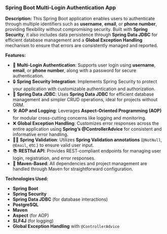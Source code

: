 ### Spring Boot Multi-Login Authentication App

**Description:**
This Spring Boot application enables users to authenticate through multiple identifiers such as **username**, **email**, or **phone number**, providing flexibility without compromising security. Built with **Spring Security**, it also includes data persistence through **Spring Data JDBC** for efficient database management and a **Global Exception Handling** mechanism to ensure that errors are consistently managed and reported.

**Features:**
- 🌟 **Multi-Login Authentication**: Supports user login using **username**, **email**, or **phone number**, along with a password for secure authentication.
- 🔒 **Spring Security Integration**: Implements Spring Security to protect your application with customizable authentication and authorization.
- 🧰 **Spring Data JDBC**: Uses **Spring Data JDBC** for efficient database management and simpler CRUD operations, ideal for projects without ORM.
- 🛠 **AOP and Logging**: Leverages **Aspect-Oriented Programming (AOP)** for modular cross-cutting concerns like logging and monitoring.
- ❌ **Global Exception Handling**: Customizes error responses across the entire application using **Spring’s @ControllerAdvice** for consistent and informative error handling.
- 🧑‍🏫 **Spring Validation**: Utilizes **Spring Validation annotations** (`@NotNull`, `@Email`, etc.) to ensure valid user input.
- 📚 **RESTful API**: Provides REST-compliant endpoints for managing user login, registration, and error responses.
- 🔧 **Maven-Based**: All dependencies and project management are handled through Maven for straightforward configuration.

**Technologies Used:**
- **Spring Boot**
- **Spring Security**
- **Spring Data JDBC** (for database interactions)
- **PostgreSQL**
- **Maven**
- **Aspect** (for AOP)
- **SLF4J** (for logging)
- **Global Exception Handling** with `@ControllerAdvice`

